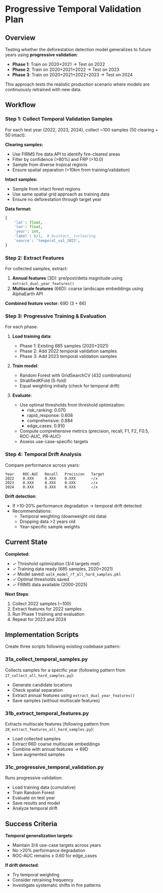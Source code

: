 # Progressive Temporal Validation Plan

## Overview

Testing whether the deforestation detection model generalizes to future years using **progressive validation**:

- **Phase 1**: Train on 2020+2021 → Test on 2022
- **Phase 2**: Train on 2020+2021+2022 → Test on 2023
- **Phase 3**: Train on 2020+2021+2022+2023 → Test on 2024

This approach tests the realistic production scenario where models are continuously retrained with new data.

## Workflow

### Step 1: Collect Temporal Validation Samples

For each test year (2022, 2023, 2024), collect ~100 samples (50 clearing + 50 intact):

**Clearing samples:**
- Use FIRMS fire data API to identify fire-cleared areas
- Filter by confidence (>80%) and FRP (>10.0)
- Sample from diverse tropical regions
- Ensure spatial separation (>10km from training/validation)

**Intact samples:**
- Sample from intact forest regions
- Use same spatial grid approach as training data
- Ensure no deforestation through target year

**Data format:**
```python
{
    'lat': float,
    'lon': float,
    'year': int,
    'label': 0/1,  # 0=intact, 1=clearing
    'source': 'temporal_val_2022',
}
```

### Step 2: Extract Features

For collected samples, extract:
1. **Annual features** (3D): pre/post/delta magnitude using `extract_dual_year_features()`
2. **Multiscale features** (66D): coarse landscape embeddings using AlphaEarth API

**Combined feature vector**: 69D (3 + 66)

###  Step 3: Progressive Training & Evaluation

For each phase:

1. **Load training data**:
   - Phase 1: Existing 685 samples (2020+2021)
   - Phase 2: Add 2022 temporal validation samples
   - Phase 3: Add 2023 temporal validation samples

2. **Train model**:
   - Random Forest with GridSearchCV (432 combinations)
   - StratifiedKFold (5-fold)
   - Equal weighting initially (check for temporal drift)

3. **Evaluate**:
   - Use optimal thresholds from threshold optimization:
     - risk_ranking: 0.070
     - rapid_response: 0.608
     - comprehensive: 0.884
     - edge_cases: 0.910
   - Compute comprehensive metrics (precision, recall, F1, F2, F0.5, ROC-AUC, PR-AUC)
   - Assess use-case-specific targets

### Step 4: Temporal Drift Analysis

Compare performance across years:

```
Year    ROC-AUC   Recall   Precision   Target
2022    0.XXX     0.XXX    0.XXX       ✓/✗
2023    0.XXX     0.XXX    0.XXX       ✓/✗
2024    0.XXX     0.XXX    0.XXX       ✓/✗
```

**Drift detection**:
- If >10-20% performance degradation → temporal drift detected
- Recommendations:
  - Temporal weighting (downweight old data)
  - Dropping data >2 years old
  - Year-specific sample weights

## Current State

**Completed**:
- ✓ Threshold optimization (3/4 targets met)
- ✓ Training data ready (685 samples, 2020+2021)
- ✓ Model saved: `walk_model_rf_all_hard_samples.pkl`
- ✓ Optimal thresholds saved
- ✓ FIRMS data available (2000-2025)

**Next Steps**:
1. Collect 2022 samples (~100)
2. Extract features for 2022 samples
3. Run Phase 1 training and evaluation
4. Repeat for 2023 and 2024

## Implementation Scripts

Create three scripts following existing codebase pattern:

### 31a_collect_temporal_samples.py
Collects samples for a specific year (following pattern from `27_collect_all_hard_samples.py`):
- Generate candidate locations
- Check spatial separation
- Extract annual features using `extract_dual_year_features()`
- Save samples (without multiscale features)

### 31b_extract_temporal_features.py
Extracts multiscale features (following pattern from `28_extract_features_all_hard_samples.py`):
- Load collected samples
- Extract 66D coarse multiscale embeddings
- Combine with annual features → 69D
- Save augmented samples

### 31c_progressive_temporal_validation.py
Runs progressive validation:
- Load training data (cumulative)
- Train Random Forest
- Evaluate on test year
- Save results and model
- Analyze temporal drift

## Success Criteria

**Temporal generalization targets**:
- Maintain 3/4 use-case targets across years
- No >20% performance degradation
- ROC-AUC remains ≥ 0.60 for edge_cases

**If drift detected**:
- Try temporal weighting
- Consider retraining frequency
- Investigate systematic shifts in fire patterns

